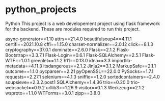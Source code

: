 # python_projects
Python
This project is a web developement project using flask framework for the backend.
These are modules required to run this project.

async-generator==1.10
attrs==21.4.0
beautifulsoup4==4.11.1
certifi==2021.10.8
cffi==1.15.0
charset-normalizer==2.0.12
click==8.1.3
cryptography==37.0.1
dominate==2.6.0
Flask==2.1.2
Flask-Bootstrap==3.3.7.1
Flask-Login==0.6.1
Flask-SQLAlchemy==2.5.1
Flask-WTF==1.0.1
greenlet==1.1.2
h11==0.13.0
idna==3.3
importlib-metadata==4.11.3
itsdangerous==2.1.2
Jinja2==3.1.2
MarkupSafe==2.1.1
outcome==1.1.0
pycparser==2.21
pyOpenSSL==22.0.0
PySocks==1.7.1
requests==2.27.1
selenium==4.1.3
sniffio==1.2.0
sortedcontainers==2.4.0
soupsieve==2.3.2.post1
SQLAlchemy==1.4.36
trio==0.20.0
trio-websocket==0.9.2
urllib3==1.26.9
visitor==0.1.3
Werkzeug==2.1.2
wsproto==1.1.0
WTForms==3.0.1
zipp==3.8.0
